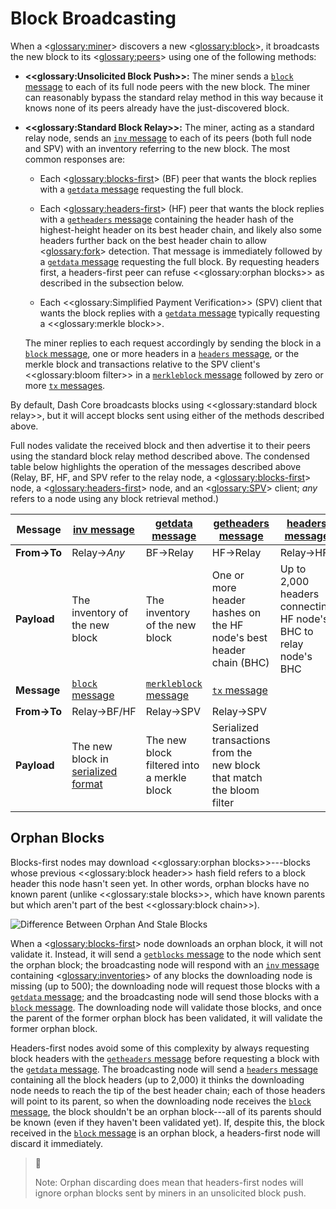 # Block Broadcasting

When a <<glossary:miner>> discovers a new <<glossary:block>>, it broadcasts the new block to its <<glossary:peers>> using one of the following methods:

* **<<glossary:Unsolicited Block Push>>:**
  The miner sends a [`block` message](../ref/core-ref-p2p-network-data-messages.md#block) to each of its full node peers with the new block. The miner can reasonably bypass the standard relay method in this way because it knows none of its peers already have the just-discovered block.

* **<<glossary:Standard Block Relay>>:**
  The miner, acting as a standard relay node, sends an [`inv` message](../ref/core-ref-p2p-network-data-messages.md#inv) to each of its peers (both full node and SPV) with an inventory referring to the new block. The most common responses are:

   * Each <<glossary:blocks-first>> (BF) peer that wants the block replies with a [`getdata` message](../ref/core-ref-p2p-network-data-messages.md#getdata) requesting the full block.

   * Each <<glossary:headers-first>> (HF) peer that wants the block replies with a [`getheaders` message](../ref/core-ref-p2p-network-data-messages.md#getheaders) containing the header hash of the highest-height header on its best header chain, and likely also some headers further back on the best header chain to allow <<glossary:fork>> detection. That message is immediately followed by a [`getdata` message](../ref/core-ref-p2p-network-data-messages.md#getdata) requesting the full block. By requesting headers first, a headers-first peer can refuse <<glossary:orphan blocks>> as described in the subsection below.

   * Each <<glossary:Simplified Payment Verification>> (SPV) client that wants the block replies with a [`getdata` message](../ref/core-ref-p2p-network-data-messages.md#getdata) typically requesting a <<glossary:merkle block>>.

   The miner replies to each request accordingly by sending the block in a [`block` message](../ref/core-ref-p2p-network-data-messages.md#block), one or more headers in a [`headers` message](../ref/core-ref-p2p-network-data-messages.md#headers), or the merkle block and transactions relative to the SPV client's <<glossary:bloom filter>> in a [`merkleblock` message](../ref/core-ref-p2p-network-data-messages.md#merkleblock) followed by zero or more [`tx` messages](../ref/core-ref-p2p-network-data-messages.md#tx).

By default, Dash Core broadcasts blocks using <<glossary:standard block relay>>, but it will accept blocks sent using either of the methods described above.

Full nodes validate the received block and then advertise it to their peers using the standard block relay method described above.  The condensed table below highlights the operation of the messages described above (Relay, BF, HF, and SPV refer to the relay node, a <<glossary:blocks-first>> node, a <<glossary:headers-first>> node, and an <<glossary:SPV>> client; *any* refers to a node using any block retrieval method.)

| **Message** | [inv message](../ref/core-ref-p2p-network-data-messages.md#inv)                                   | [getdata message](../ref/core-ref-p2p-network-data-messages.md#getdata)               | [getheaders message](../ref/core-ref-p2p-network-data-messages.md#getheaders)                                     | [headers message](../ref/core-ref-p2p-network-data-messages.md#headers)
| --- | --- | --- | --- | --- |
| **From→To** | Relay→_Any_                                            | BF→Relay                                   | HF→Relay                                                               | Relay→HF
| **Payload** | The inventory of the new block                         | The inventory of the new block             | One or more header hashes on the HF node's best header chain (BHC)     | Up to 2,000 headers connecting HF node's BHC to relay node's BHC
| **Message** | [`block` message](../ref/core-ref-p2p-network-data-messages.md#block)                               | [`merkleblock` message](../ref/core-ref-p2p-network-data-messages.md#merkleblock)       | [`tx` message](../ref/core-ref-p2p-network-data-messages.md#tx)                                                     |
| **From→To** | Relay→BF/HF                                            | Relay→SPV                                  | Relay→SPV                                                              |
| **Payload** | The new block in [serialized format](../ref/core-ref-block-chain-serialized-blocks.md) | The new block filtered into a merkle block | Serialized transactions from the new block that match the bloom filter |

## Orphan Blocks

Blocks-first nodes may download <<glossary:orphan blocks>>---blocks whose previous <<glossary:block header>> hash field refers to a block header this node hasn't seen yet. In other words, orphan blocks have no known parent (unlike <<glossary:stale blocks>>, which have known parents but which aren't part of the best <<glossary:block chain>>).

![Difference Between Orphan And Stale Blocks](https://dash-docs.github.io/img/dev/en-orphan-stale-definition.svg)

When a <<glossary:blocks-first>> node downloads an orphan block, it will not validate it. Instead, it will send a [`getblocks` message](../ref/core-ref-p2p-network-data-messages.md#getblocks) to the node which sent the orphan block; the broadcasting node will respond with an [`inv` message](../ref/core-ref-p2p-network-data-messages.md#inv) containing <<glossary:inventories>> of any blocks the downloading node is missing (up to 500); the downloading node will request those blocks with a [`getdata` message](../ref/core-ref-p2p-network-data-messages.md#getdata); and the broadcasting node will send those blocks with a [`block` message](../ref/core-ref-p2p-network-data-messages.md#block). The downloading node will validate those blocks, and once the parent of the former orphan block has been validated, it will validate the former orphan block.

Headers-first nodes avoid some of this complexity by always requesting block headers with the [`getheaders` message](../ref/core-ref-p2p-network-data-messages.md#getheaders) before requesting a block with the [`getdata` message](../ref/core-ref-p2p-network-data-messages.md#getdata). The broadcasting node will send a [`headers` message](../ref/core-ref-p2p-network-data-messages.md#headers) containing all the block headers (up to 2,000) it thinks the downloading node needs to reach the tip of the best header chain; each of those headers will point to its parent, so when the downloading node receives the [`block` message](../ref/core-ref-p2p-network-data-messages.md#block), the block shouldn't be an orphan block---all of its parents should be known (even if they haven't been validated yet). If, despite this, the block received in the [`block` message](../ref/core-ref-p2p-network-data-messages.md#block) is an orphan block, a headers-first node will discard it immediately.

> 📘
>
> Note: Orphan discarding does mean that headers-first nodes will ignore orphan blocks sent by miners in an unsolicited block push.